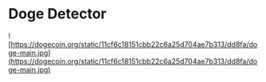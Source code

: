 # Doge Detector


![https://dogecoin.org/static/11cf6c18151cbb22c6a25d704ae7b313/dd8fa/doge-main.jpg](https://dogecoin.org/static/11cf6c18151cbb22c6a25d704ae7b313/dd8fa/doge-main.jpg)
